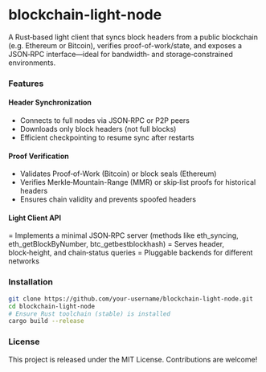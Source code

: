 # blockchain-light-node

A Rust‑based light client that syncs block headers from a public blockchain (e.g. Ethereum or Bitcoin), verifies proof-of-work/state, and exposes a JSON‑RPC interface—ideal for bandwidth‑ and storage‑constrained environments.

### Features
#### Header Synchronization
- Connects to full nodes via JSON‑RPC or P2P peers
- Downloads only block headers (not full blocks)
- Efficient checkpointing to resume sync after restarts

#### Proof Verification
- Validates Proof‑of‑Work (Bitcoin) or block seals (Ethereum)
- Verifies Merkle‑Mountain-Range (MMR) or skip‑list proofs for historical headers
- Ensures chain validity and prevents spoofed headers

####  Light Client API
= Implements a minimal JSON‑RPC server (methods like eth_syncing, eth_getBlockByNumber, btc_getbestblockhash)
= Serves header, block‑height, and chain‑status queries
= Pluggable backends for different networks

### Installation
```sh
git clone https://github.com/your-username/blockchain-light-node.git
cd blockchain-light-node
# Ensure Rust toolchain (stable) is installed
cargo build --release
```

### License
This project is released under the MIT License. Contributions are welcome!
